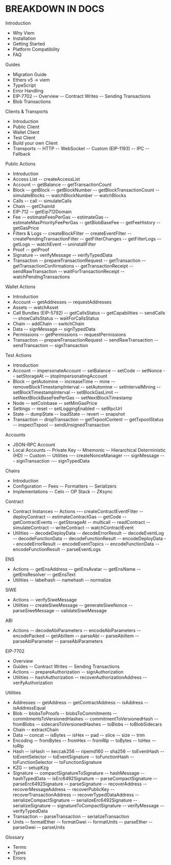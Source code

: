 # BREAKDOWN IN DOCS

Introduction
- Why Viem
- Installation
- Getting Started
- Platform Compatibility
- FAQ

Guides
- Migration Guide
- Ethers v5 → viem
- TypeScript
- Error Handling
- EIP-7702
  -- Overview
  -- Contract Writes
  -- Sending Transactions
- Blob Transactions

Clients & Transports
- Introduction
- Public Client
- Wallet Client
- Test Client
- Build your own Client
- Transports
  -- HTTP
  -- WebSocket
  -- Custom (EIP-1193)
  -- IPC
  -- Fallback

Public Actions
- Introduction
- Access List
  -- createAccessList
- Account
  -- getBalance
  -- getTransactionCount
- Block
  -- getBlock
  -- getBlockNumber
  -- getBlockTransactionCount
  -- simulateBlocks
  -- watchBlockNumber
  -- watchBlocks
- Calls
  -- call
  -- simulateCalls
- Chain
  -- getChainId
- EIP-712
  -- getEip712Domain
- Fee
  -- estimateFeesPerGas
  -- estimateGas
  -- estimateMaxPriorityFeePerGas
  -- getBlobBaseFee
  -- getFeeHistory
  -- getGasPrice
- Filters & Logs
  -- createBlockFilter
  -- createEventFilter
  -- createPendingTransactionFilter
  -- getFilterChanges
  -- getFilterLogs
  -- getLogs
  -- watchEvent
  -- uninstallFilter
- Proof
  -- getProof
- Signature
  -- verifyMessage
  -- verifyTypedData
- Transaction
  -- prepareTransactionRequest
  -- getTransaction
  -- getTransactionConfirmations
  -- getTransactionReceipt
  -- sendRawTransaction
  -- waitForTransactionReceipt
  -- watchPendingTransactions

Wallet Actions
  - Introduction
  - Account
  -- getAddresses
  -- requestAddresses
- Assets
  -- watchAsset
- Call Bundles (EIP-5792)
  -- getCallsStatus
  -- getCapabilities
  -- sendCalls
  -- showCallsStatus
  -- waitForCallsStatus
- Chain
  -- addChain
  -- switchChain
- Data
  -- signMessage
  -- signTypedData
- Permissions
  -- getPermissions
  -- requestPermissions
- Transaction
  -- prepareTransactionRequest
  -- sendRawTransaction
  -- sendTransaction
  -- signTransaction

Test Actions
  - Introduction
  - Account
  -- impersonateAccount
  -- setBalance
  -- setCode
  -- setNonce
  -- setStorageAt
  -- stopImpersonatingAccount
- Block
  -- getAutomine
  -- increaseTime
  -- mine
  -- removeBlockTimestampInterval
  -- setAutomine
  -- setIntervalMining
  -- setBlockTimestampInterval
  -- setBlockGasLimit
  -- setNextBlockBaseFeePerGas
  -- setNextBlockTimestamp
- Node
  -- setCoinbase
  -- setMinGasPrice
- Settings
  -- reset
  -- setLoggingEnabled
  -- setRpcUrl
- State
  -- dumpState
  -- loadState
  -- revert
  -- snapshot
- Transaction
  -- dropTransaction
  -- getTxpoolContent
  -- getTxpoolStatus
  -- inspectTxpool
  -- sendUnsignedTransaction

Accounts
- JSON-RPC Account
- Local Accounts
  -- Private Key
  -- Mnemonic
  -- Hierarchical Deterministic (HD)
  -- Custom
  -- Utilities
  --- createNonceManager
  --- signMessage
  --- signTransaction
  --- signTypedData

Chains
- Introduction
- Configuration
  -- Fees
  -- Formatters
  -- Serializers
- Implementations
  -- Celo
  -- OP Stack
  -- ZKsync

Contract
- Contract Instances
  -- Actions
  --- createContractEventFilter
  -- deployContract
  -- estimateContractGas
  -- getCode
  -- getContractEvents
  -- getStorageAt
  -- multicall
  -- readContract
  -- simulateContract
  -- writeContract
  -- watchContractEvent
- Utilities
  -- decodeDeployData
  -- decodeErrorResult
  -- decodeEventLog
  -- decodeFunctionData
  -- decodeFunctionResult
  -- encodeDeployData
  -- encodeErrorResult
  -- encodeEventTopics
  -- encodeFunctionData
  -- encodeFunctionResult
  -- parseEventLogs

ENS
- Actions
  -- getEnsAddress
  -- getEnsAvatar
  -- getEnsName
  -- getEnsResolver
  -- getEnsText
- Utilities
  -- labelhash
  -- namehash
  -- normalize

SIWE
- Actions
  -- verifySiweMessage
- Utilities
  -- createSiweMessage
  -- generateSiweNonce
  -- parseSiweMessage
  -- validateSiweMessage

ABI
- Actions
  -- decodeAbiParameters
  -- encodeAbiParameters
  -- encodePacked
  -- getAbiItem
  -- parseAbi
  -- parseAbiItem
  -- parseAbiParameter
  -- parseAbiParameters

EIP-7702
- Overview
- Guides
  -- Contract Writes
  -- Sending Transactions
- Actions
  -- prepareAuthorization
  -- signAuthorization
- Utilities
  -- hashAuthorization
  -- recoverAuthorizationAddress
  -- verifyAuthorization

Utilities
- Addresses
  -- getAddress
  -- getContractAddress
  -- isAddress
  -- isAddressEqual
- Blob
  -- blobsToProofs
  -- blobsToCommitments
  -- commitmentsToVersionedHashes
  -- commitmentToVersionedHash
  -- fromBlobs
  -- sidecarsToVersionedHashes
  -- toBlobs
  -- toBlobSidecars
- Chain
  -- extractChain
- Data
  -- concat
  -- isBytes
  -- isHex
  -- pad
  -- slice
  -- size
  -- trim
- Encoding
  -- fromBytes
  -- fromHex
  -- fromRlp
  -- toBytes
  -- toHex
  -- toRlp
- Hash
  -- isHash
  -- keccak256
  -- ripemd160
  -- sha256
  -- toEventHash
  -- toEventSelector
  -- toEventSignature
  -- toFunctionHash
  -- toFunctionSelector
  -- toFunctionSignature
- KZG
  -- setupKzg
- Signature
  -- compactSignatureToSignature
  -- hashMessage
  -- hashTypedData
  -- isErc6492Signature
  -- parseCompactSignature
  -- parseErc6492Signature
  -- parseSignature
  -- recoverAddress
  -- recoverMessageAddress
  -- recoverPublicKey
  -- recoverTransactionAddress
  -- recoverTypedDataAddress
  -- serializeCompactSignature
  -- serializeErc6492Signature
  -- serializeSignature
  -- signatureToCompactSignature
  -- verifyMessage
  -- verifyTypedData
- Transaction
  -- parseTransaction
  -- serializeTransaction
- Units
  -- formatEther
  -- formatGwei
  -- formatUnits
  -- parseEther
  -- parseGwei
  -- parseUnits

Glossary
- Terms
- Types
- Errors